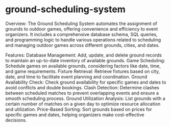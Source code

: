 # ground-scheduling-system
Overview:
  The Ground Scheduling System automates the assignment of grounds to outdoor games, offering convenience and efficiency to event organizers. It includes a comprehensive database schema, SQL queries, and programming logic to handle various operations related to scheduling and managing outdoor games across different grounds, cities, and dates.

Features:
Database Management: Add, update, and delete ground records to maintain an up-to-date inventory of available grounds.
Game Scheduling: Schedule games on available grounds, considering factors like date, time, and game requirements.
Fixture Retrieval: Retrieve fixtures based on city, date, and time to facilitate event planning and coordination.
Ground Availability Check: Check ground availability for specific games and dates to avoid conflicts and double bookings.
Clash Detection: Determine clashes between scheduled matches to prevent overlapping events and ensure a smooth scheduling process.
Ground Utilization Analysis: List grounds with a certain number of matches on a given day to optimize resource allocation and utilization.
Price-Based Sorting: Sort grounds based on prices for specific games and dates, helping organizers make cost-effective decisions.
